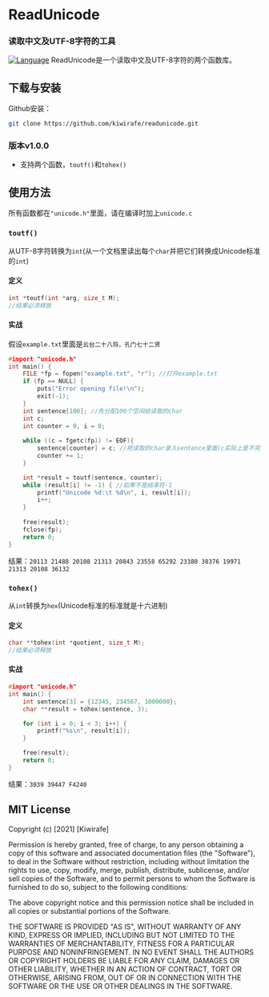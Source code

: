 # ReadUnicode

### 读取中文及UTF-8字符的工具
[![Language](https://img.shields.io/github/languages/top/kiwirafe/readunicode)](https://github.com/kiwirafe/readunicode)
ReadUnicode是一个读取中文及UTF-8字符的两个函数库。

## 下载与安装
Github安装：
```sh
git clone https://github.com/kiwirafe/readunicode.git
```

### 版本v1.0.0
  - 支持两个函数，`toutf()`和`tohex()`

## 使用方法
所有函数都在`"unicode.h"`里面，请在编译时加上`unicode.c`

### `toutf()`
从UTF-8字符转换为`int`(从一个文档里读出每个`char`并把它们转换成Unicode标准的`int`)
#### 定义
```c
int *toutf(int *arg, size_t M);
//结果必须释放
```
#### 实战
假设`example.txt`里面是`云台二十八将，孔门七十二贤`
```c
#import "unicode.h"
int main() {
    FILE *fp = fopen("example.txt", "r"); //打开example.txt
    if (fp == NULL) {
        puts("Error opening file!\n");
        exit(-1);
    }
    int sentence[100]; //先分配100个空间给读取的char
    int c;
    int counter = 0, i = 0;
    
    while ((c = fgetc(fp)) != EOF){
        sentence[counter] = c; //把读取的char录入sentence里面(c实际上是不完整的Unicode)
        counter += 1;
    }

    int *result = toutf(sentence, counter);
    while (result[i] != -1) { //如果不是结束符-1
        printf("Unicode %d:\t %d\n", i, result[i]);
        i++;
    }
   
    free(result);
    fclose(fp); 
    return 0;
}
```
结果：`20113 21488 20108 21313 20843 23558 65292 23380 38376 19971 21313 20108 36132`

### `tohex()`
从`int`转换为`hex`(Unicode标准的标准就是十六进制)
#### 定义
```c
char **tohex(int *quotient, size_t M);
//结果必须释放
```
#### 实战
```c
#import "unicode.h"
int main() {
    int sentence[3] = {12345, 234567, 1000000};
    char **result = tohex(sentence, 3);

    for (int i = 0; i < 3; i++) {
        printf("%s\n", result[i]);
    }

    free(result); 
    return 0;
}
```
结果：`3039 39447 F4240`

## MIT License
Copyright (c) [2021] [Kiwirafe]

Permission is hereby granted, free of charge, to any person obtaining a copy
of this software and associated documentation files (the "Software"), to deal
in the Software without restriction, including without limitation the rights
to use, copy, modify, merge, publish, distribute, sublicense, and/or sell
copies of the Software, and to permit persons to whom the Software is
furnished to do so, subject to the following conditions:

The above copyright notice and this permission notice shall be included in all
copies or substantial portions of the Software.

THE SOFTWARE IS PROVIDED "AS IS", WITHOUT WARRANTY OF ANY KIND, EXPRESS OR
IMPLIED, INCLUDING BUT NOT LIMITED TO THE WARRANTIES OF MERCHANTABILITY,
FITNESS FOR A PARTICULAR PURPOSE AND NONINFRINGEMENT. IN NO EVENT SHALL THE
AUTHORS OR COPYRIGHT HOLDERS BE LIABLE FOR ANY CLAIM, DAMAGES OR OTHER
LIABILITY, WHETHER IN AN ACTION OF CONTRACT, TORT OR OTHERWISE, ARISING FROM,
OUT OF OR IN CONNECTION WITH THE SOFTWARE OR THE USE OR OTHER DEALINGS IN THE
SOFTWARE.